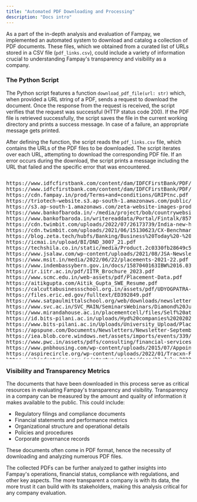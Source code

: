 ```yaml
---
title: "Automated PDF Downloading and Processing"
description: "Docs intro"
---
```


As a part of the in-depth analysis and evaluation of Fampay, we implemented an automated system to download and catalog a collection of PDF documents. These files, which we obtained from a curated list of URLs stored in a CSV file (`pdf_links.csv`), could include a variety of information crucial to understanding Fampay's transparency and visibility as a company.

### The Python Script

The Python script features a function `download_pdf_file(url: str)` which, when provided a URL string of a PDF, sends a request to download the document. Once the response from the request is received, the script verifies that the request was successful (HTTP status code 200). If the PDF file is retrieved successfully, the script saves the file in the current working directory and prints a success message. In case of a failure, an appropriate message gets printed.

After defining the function, the script reads the `pdf_links.csv` file, which contains the URLs of the PDF files to be downloaded. The script iterates over each URL, attempting to download the corresponding PDF file. If an error occurs during the download, the script prints a message including the URL that failed and the specific error that was encountered.

<div style="overflow: auto; height: 500px;">
<pre>
https://www.idfcfirstbank.com/content/dam/IDFCFirstBank/PDF/FAQs-Fampay.pdf
https://www.idfcfirstbank.com/content/dam/IDFCFirstBank/PDF/FamPay-tnc.pdf
https://cdn.fampay.in/prod/Terms+and+conditions/GRIPtnc.pdf
https://triotech-website.s3.ap-south-1.amazonaws.com/public/FamPay+TT+-+Terms+of+Use.pdf
https://s3.ap-south-1.amazonaws.com/zeta-website-images-prod/images/pdf/Press-Release-Zeta-Fusion-power-FamPays-Cashless-Payments-GenZ-21-Oct.pdf
https://www.bankofbaroda.in/-/media/project/bob/countrywebsites/india/pdfs/993_1_fintalk_01-08-2021.pdf
https://www.bankofbaroda.in/writereaddata/Portal/Fintalk/857_1_Fintalk-20-10-2020.pdf
https://cdn.twimbit.com/uploads/2022/07/26173739/India-new-hub-of-neobank-2.0-V2.pdf
https://cdn.twimbit.com/uploads/2021/06/15130623/CX-Benchmark_Top-13-Neobanks-ep2_-1.pdf
https://blog.zeta.tech/hubfs/Banking/Business%20Today%20-%20Zeta(Best%20Fintech).pdf
https://icmai.in/upload/BI/DND_3007_21.pdf
https://techshila.co.in/static/media/Product.2c0330fb28649c5496fc.pdf
https://www.jsalaw.com/wp-content/uploads/2021/08/JSA-Newsletter-FinTech-Eleventh-Edition-2021-002.pdf
https://www.msit.in/media/2022/06/22/placements-2021-22.pdf
https://www.indembassybern.gov.in/docs/1587040163IBW%2016.03.2020.pdf
https://ir.iitr.ac.in/pdf/IITR_Brochure_2023.pdf
https://www.scmc.edu.in/web-assets/pdf/Placement-Data.pdf
https://aitikgupta.com/Aitik_Gupta_SWE_Resume.pdf
https://calcuttabusinessschool.org.in/assets/pdf/UDYOGPATRA-Issue-No-29.pdf
https://files.eric.ed.gov/fulltext/ED392849.pdf
https://www.satpaulmittalschool.org/web/downloads/newsletter_day_2.pdf
https://www.svc.ac.in/SVC_MAIN/SeminarsWebinars/Diamond%20Jubilee%20Celebration%20(2).pdf
https://www.mirandahouse.ac.in/placementcell/files/Self%20attested%20list%20of%20students.pdf
https://id.bits-pilani.ac.in/uploads/Hyd%20companies%20202021.pdf
https://www.bits-pilani.ac.in/Uploads/University_Upload/Placement/Employer-and-Internship-list-GER-20-April-2022.pdf
https://apspune.com/Documents/Newsletters/Newsletter-September%202022.pdf
https://iea.blob.core.windows.net/assets/imports/events/339/Session_3_Vincent.pdf
https://www.pwc.in/assets/pdfs/consulting/financial-services/fintech/point-of-view/pwcs-fintech-insights-july-2021.pdf
https://www.pnbhousing.com/wp-content/uploads/2015/07/Appointment-of-Mr-Gauri-Shankar.pdf
https://aspirecircle.org/wp-content/uploads/2022/01/Tracxn-Feed-Report-FinTech-India-29-Jul-2021-FIN.pdf
https://pbindustries.gov.in/startup/assets/docs/21_July_2022.pdf
https://pdf.bankexamstoday.com/raman_files/Banking-and-Financial-Awareness-Digest-July-2021.pdf
https://cdn.codingal.com/pdfs/fampay-promo/coding-prodigy-curriculum.pdf
https://rbsa.in/wp-content/uploads/reports/Newsletters/RBSA_India_Deals_Spanshot_March2020.pdf
https://repository.ung.ac.id/get/karyailmiah/8260/The-Analysis-of-Marketing-Strategy-to-Improve-the-Competitive-Positioningof-the-Craft-Industry-in-Gorontalo.pdf
https://nucleusadvisors.in/blog_pdf/643-file21636535916.pdf
https://pmschool.io:4000/pdfs/entry-file-1627232659532.pdf
https://www.startupindia.gov.in/content/dam/invest-india/Templates/public/Recognized%20Startups%20List_31072020.pdf
https://www.purbamedinipurpolice.gov.in/wp-content/uploads/EGRA-97.pdf
https://www.ripleys.com/wp-content/uploads/formidable/14/amazon-free-gift-card-2023-31049790.pdf
https://admi.mu.ac.in/media/placement-reports/List%20of%20Corporate%20Recruiters%202020%20-%2021.pdf
https://www.anz.com/Documents/AU/corporate/global-transaction-hth-file-formats.pdf
https://byjusexamprep.com/liveData/f/2020/7/daily_gk_quiz_23rd_july_2020_79.pdf
https://www.unicef.org/media/134571/file/India-Humanitarian-SitRep-Dec-2022.pdf
https://www.bankersadda.com/wp-content/uploads/2020/09/12135837/SA-Quiz-PDF-12-Sept-Copy.pdf
https://rithikjain.in/static/media/resume.f184a744.pdf
https://ibbi.gov.in/uploads/auction_notice_liquidation/182bc6e9639a9259da3e8453706353d4.pdf
https://www.gapinterdisciplinarities.org/res/articles/(27-33)%20NEO%20BANKING%20AN%20INNOVATIVE%20WINDOW%20OF%20BANKING%20ARENA.pdf
https://www.smartkeeda.com/pdf/July_GA_Quiz_30.pdf
https://www.tnpscthervupettagam.com/assets/home/media/general/doc/April_29_-_Eng.pdf
https://www.gunder.com/content/uploads/pdf/jonathan-pentzien.pdf
https://www.ipindia.gov.in/writereaddata/Portal/IPOJournal/1_4898_1/NOTICE_RELATED_TO_OPPOSITION-NOTICE.pdf
https://hr.mcmaster.ca/app/uploads/2022/08/2022-08-17-HR-Network-Presentation-.pdf
https://induslaw.com/app/webroot/publications/pdf/alerts-2021/Fintech-Newsletter-April-to-June-2021.pdf
https://tpcell.iiitkota.ac.in/docs/placement-report-2022.pdf
https://paymentscouncil.in/pdf/PCI_FCC_Annual_Report_2021_22.pdf
https://www.lpu.in/student_services/downloads/lovely-world/october2022-issue.pdf
https://www.time4education.com/GKmodules/2020/07_July_2020_Current_Affairs.pdf
https://www.careersuccessjammu.com/login/images/190874751619-20%20july%202020-converted.pdf
https://bsmedia.business-standard.com/_media/bs/data/market-reports/equity-brokertips/2023-04/16823033450.89992300.pdf
https://nmcollege.in/wp-content/uploads/2021/08/college-magazine_final.pdf
https://placement.iiita.ac.in/Placement_Brochure_2022-23.pdf
https://www.mani-group.com/wp-content/uploads/2021/07/Forbes-India-30th-July-2021_Online.pdf
https://www.ijirmf.com/wp-content/uploads/IJIRMF202303003-min.pdf
https://enterprise.press/wp-content/uploads/2021/11/VentureSouq-launches-the-MENA-regions-first-FinTech-Fund.pdf
https://www.pws.edu.in/images/images2020nov/PWS-Newsletter%20_September-Edition.pdf
https://www.cibgp.com/article_18446_993a81a0a87a17ef3477215806228540.pdf
https://vanik.org/uploads/1664-news%20development%2021%20JULY%20-23%20JULY%20%202020.pdf
https://www.orfonline.org/wp-content/uploads/2022/01/ORF_SpecialReport_178_DigitalBanks.pdf
https://amlegals.com/wp-content/uploads/2022/05/Quarterly-Repository-April-2022.pdf
https://www.iemias.com/wp-content/uploads/2021/06/8.-One-Liner-CA-AUGUST-2020.pdf
https://player.uacdn.net/slides_pdf/0FDQ5F3S6SR35R1VQ0A0/Discussion_on_Current_Affairs_for_the_month_of_July_Part_3_with_anno.pdf
https://ambitiousbaba.com/wp-content/uploads/2020/11/Banking-and-Financial-Awareness-Class-2-PDF-for-RBI-Assistant-Mains.pdf
https://darkeoh-auditor.ddti.net/media/11620/unclaimed-money-as-of-7-1-22.pdf
https://bmsit.ac.in/public/assets/pdf/newsletters/June-2022.pdf
https://narula.dev/assets/LoRNamanNarula.pdf
https://www.symlaw.ac.in/assets/pdf/Symbiosis%20Law%20School-Pune-%202023-%20E-Brochure.pdf
https://www.gla.ac.in/pdf/admission-booklet-2021.pdf
https://melbourneinstitute.unimelb.edu.au/__data/assets/pdf_file/0005/2245928/manualmitts5.pdf
https://knowvation.in/wp-content/uploads/2021/01/apps_2020_2021.pdf
https://vidhilegalpolicy.in/wp-content/uploads/2022/04/The-Law-Needs-to-Account-for-Her_Reforms-to-make-finance-inclusive.pdf
https://www.placementhansraj.com/internshipcell/files/The%20Internship%20Cell%20-%20Annual%20Report.pdf
https://ece.mait.ac.in/images/pdf/Placement_2018-2022.pdf
https://unstop.com/api/competition/get-attachment/60c3a1c730208_Xartup_Fellowship_Curriculum_21.pdf
https://www.redalyc.org/pdf/3943/394334972003.pdf
https://yourstory.com/cs/uploads/Tech50Report20212-1635577714107.pdf
https://www.fintechfutures.com/files/2021/07/Banking-Technology-Jul-Aug-2021.pdf
https://www.tutorialspoint.com/current_affairs_july_2020/current_affairs_july_2020_pdf_version.pdf
https://www.jmflresearch.com/JMnew/JMCRM/analystreports/pdf/%5BJMFL%5D%20India%20Internet_Digital%20Payments_SectorUpdate_16Sep2020.pdf
https://www.dfreeindia.com/college/brocher/bro-1635412942-1673196736.pdf
https://acuproconsulting.com/docs/newsletters/2021/06)%20June%202021/Startup's%20The%20Buzz%20-%2021%20June%202021.pdf
https://www.greenhonchos.com/wp-content/uploads/2022/04/Tech50-Report-2022.pdf
https://www.hansrajcollege.ac.in/uploads/studentscorner/internship/The%20Internship%20Cell%20-%20Annual%20Report%20(1).pdf
https://assessmentonline.naac.gov.in/storage/app/hei/SSR/103790/3.1.3_1619962684_5615.pdf
https://static1.squarespace.com/static/6454d2c5a7800f4a6e1218d6/t/6455f5b3afc0820da338ce58/1683355060308/xanisokikami.pdf
https://images.assettype.com/bloombergquint/2021-10/493b78de-2f92-497e-a86d-6379864c0238/Systematix_India_FinTech___Neo_Banks.pdf
https://iimamritsar.ac.in/uploads/IIM%20Amritsar_Junior_Profiles%20Brochure%20Final%20__230921.pdf
https://ijalr.in/wp-content/uploads/2022/09/Article-36.pdf
https://www.mbauniverse.com/sites/default/files/SIIB_Brochure_2022.pdf
https://www.fintechcouncil.in/pdf/The%20Winds%20of%20Change-%20Edition%20II.pdf
https://www.seiburailway.jp/railways/ad/signage/station/pdf/SEIBU_mediaguide2023_book_27-28.pdf
https://www.ifheindia.org/IFHE_Annual%20Report_2020-21.pdf
https://noida.cambridgeschool.edu.in/wp-content/uploads/sites/4/2020/09/MONTHLY-REPORT-JULY-2020.pdf
https://cdn.pratikd.in/resume-may-21.pdf
https://static.seekingalpha.com/uploads/sa_presentations/223/93223/original.pdf
https://auditor.loanwiser.in/bank_statement/amol51630483783.pdf
https://www.iimcal.ac.in/sites/all/files/pdfs/9_th_anniversary_issue_september_2021_.pdf
https://tsec.edu/wp-content/uploads/2021/NAAC/3.2.2.B.pdf
https://www2.deloitte.com/content/dam/Deloitte/th/Documents/international-specialist-services/th-iss-jsg-fa-deloitte-thailand-jsg-webinar-28052020.pdf
https://www.careerpower.in/2020/The_Hindu_Review_July_2020.pdf
https://www.ark.ac.uk/nilt/2015/main15.pdf
https://www.grantthornton.in/globalassets/1.-member-firms/india/assets/pdfs/annual-deal-list-2021.pdf
https://www2.erie.gov/clarence/sites/www2.erie.gov.clarence/files/uploads/ZBA%206-8-2021%20support%20docs%20No.%205%20last%20half-05282021145805.pdf
https://www.bseindia.com/xml-data/corpfiling/AttachHis/c7a18e1b-ca8f-4275-abe7-a0fe046dda57.pdf
https://docs.oracle.com/cd/E74288_01/docs/RN_GAIO_311releasenotesv1.1.pdf
https://library.bsl.org.au/jspui/bitstream/123456789/372/1/melbourne%20institute%20working%20paper%20no%2016_01.pdf
https://careerflite.com/wp-content/uploads/2021/08/G.K.-Mania-Career_Flite-August-2020.pdf
https://www.coa.gov.ph/download/4321/south-cotabato/54982/banga-executive-summary-2014-2.pdf
https://bbpsrohini.balbharati.org/wp-content/uploads/118-SMC-WEBSITE.pdf
http://www3.stpgov.org/agenda/20-sep23/attachments/230e89db99ca407aba4fa82ac24045d6/6242/594.pdf
https://townofcenter.colorado.gov/sites/townofcenter/files/documents/09-08-20%20-%20TOC%20Board%20Meeting%20Agenda-3.pdf
https://scc.spokane.edu/SCC/media/SCC/amazon-prime-gift-cards-vouchers-promotional-codes-72735530.pdf
</pre>
</div>

### Visibility and Transparency Metrics

The documents that have been downloaded in this process serve as critical resources in evaluating Fampay's transparency and visibility. Transparency in a company can be measured by the amount and quality of information it makes available to the public. This could include:

*   Regulatory filings and compliance documents
*   Financial statements and performance metrics
*   Organizational structure and operational details
*   Policies and procedures
*   Corporate governance records

These documents often come in PDF format, hence the necessity of downloading and analyzing numerous PDF files.

The collected PDFs can be further analyzed to gather insights into Fampay's operations, financial status, compliance with regulations, and other key aspects. The more transparent a company is with its data, the more trust it can build with its stakeholders, making this analysis critical for any company evaluation.